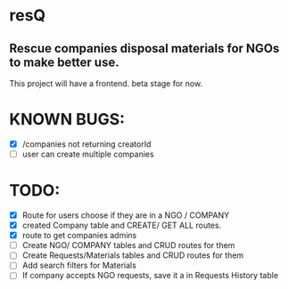 # resQ 
## Rescue companies disposal materials for NGOs to make better use.
This project will have a frontend. beta stage for now.

# KNOWN BUGS:
- [x] /companies not returning creatorId
- [ ] user can create multiple companies
# TODO: 
- [x] Route for users choose if they are in a NGO / COMPANY 
- [x] created Company table and CREATE/ GET ALL routes.
- [x] route to get companies admins
- [ ] Create NGO/ COMPANY tables and CRUD routes for them 
- [ ] Create Requests/Materials tables and CRUD routes for them
- [ ] Add search filters for Materials
- [ ] If company accepts NGO requests, save it a in Requests History table 